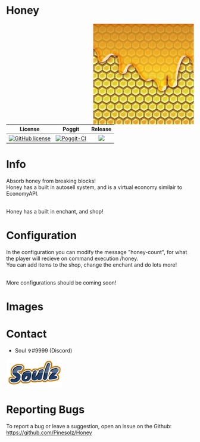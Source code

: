 # Honey
<img align="right" src="images/icon.jpg" width="270">

| License | Poggit | Release |
| :-----: | :----: | :-----: |
|[![GitHub license](https://img.shields.io/github/license/Pinesolz/Honey.svg)](https://github.com/Pinesolz/Honey/blob/master/LICENSE)|[![Poggit-CI](https://poggit.pmmp.io/ci.shield/Soulz/Honey/Honey)](https://poggit.pmmp.io/ci/Soulz/Honey/Honey)|[![](https://poggit.pmmp.io/shield.state/Honey)](https://poggit.pmmp.io/p/Honey)|

# Info
Absorb honey from breaking blocks!<br> 
Honey has a built in autosell system, and is a virtual economy similair to EconomyAPI.<br><br>

Honey has a built in enchant, and shop!<br>

# Configuration
In the configuration you can modify the message "honey-count", for what the player will recieve on command execution /honey.<br>
You can add items to the shop, change the enchant and do lots more!<br><br>

More configurations should be coming soon!

# Images

# Contact 
- Soul ✞#9999 (Discord)
<img src="images/authors/Soulz.png" width="150">

# Reporting Bugs
To report a bug or leave a suggestion, open an issue on the Github:<br>
https://github.com/Pinesolz/Honey
